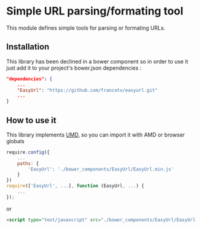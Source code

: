 Simple URL parsing/formating tool
=========

This module defines simple tools for parsing or formating URLs.


Installation
--------------
This library has been declined in a bower component so in order to use it just add it to your project's bower.json dependencies :

```json
"dependencies": {
    ...
    "EasyUrl": "https://github.com/francetv/easyurl.git"
    ...
}
```

How to use it
--------------

This library implements [UMD](http://bob.yexley.net/umd-javascript-that-runs-anywhere/), so you can import it with AMD or browser globals

```javascript
require.config({
    ...
    paths: {
        'EasyUrl': './bower_components/EasyUrl/EasyUrl.min.js'
    }
})
require(['EasyUrl', ...], function (EasyUrl, ...) {
    ...
});
```

or

```html
<script type="text/javascript" src="./bower_components/EasyUrl/EasyUrl.min.js" />
```

